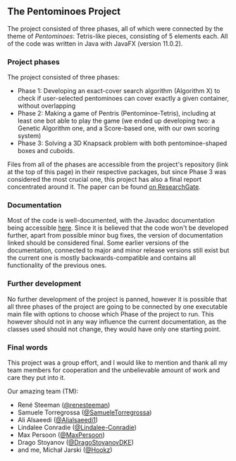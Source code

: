 ## The Pentominoes Project

The project consisted of three phases, all of which were connected by the theme of *Pentominoes*: Tetris-like pieces, consisting of 5 elements each. All of the code was written in Java with JavaFX (version 11.0.2).

### Project phases
The project consisted of three phases:
* Phase 1: Developing an exact-cover search algorithm (Algorithm X) to check if user-selected pentominoes can cover exactly a given container, without overlapping
* Phase 2: Making a game of Pentris (Pentominoe-Tetris), including at least one bot able to play the game (we ended up developing two: a Genetic Algorithm one, and a Score-based one, with our own scoring system)
* Phase 3: Solving a 3D Knapsack problem with both pentominoe-shaped boxes and cuboids.

Files from all of the phases are accessible from the project's repository (link at the top of this page) in their respective packages, but since Phase 3 was considered the most crucial one, this project has also a final report concentrated around it. The paper can be found [on ResearchGate](https://www.researchgate.net/publication/338749799_3D_Knapsack_Problem).

### Documentation
Most of the code is well-documented, with the Javadoc documentation being accessible [here](hookz.github.io/pentominoes/javadoc). Since it is believed that the code won't be developed further, apart from possible minor bug fixes, the version of documentation linked should be considered final. Some earlier versions of the documentation, connected to major and minor release versions still exist but the current one is mostly backwards-compatible and contains all functionality of the previous ones.

### Further development

No further development of the project is panned, however it is possible that all three phases of the project are going to be connected by one executable main file with options to choose which Phase of the project to run. This however should not in any way influence the current documentation, as the classes used should not change, they would have only one starting point.

### Final words

This project was a group effort, and I would like to mention and thank all my team members for cooperation and the unbelievable amount of work and care they put into it.

Our amazing team (TM):
* René Steeman ([@renesteeman](https://github.com/renesteeman))
* Samuele Torregrossa ([@SamueleTorregrossa](https://github.com/SamueleTorregrossa))
* Ali Alsaeedi ([@Alialsaeedi1](https://github.com/Alialsaeedi1))
* Lindalee Conradie ([@Lindalee-Conradie](https://github.com/Lindalee-Conradie))
* Max Persoon ([@MaxPersoon](https://github.com/MaxPersoon))
* Drago Stoyanov ([@DragoStoyanovDKE](https://github.com/DragoStoyanovDKE))
* and me, Michał Jarski ([@Hookz](https://www.github.com/Hookz))
